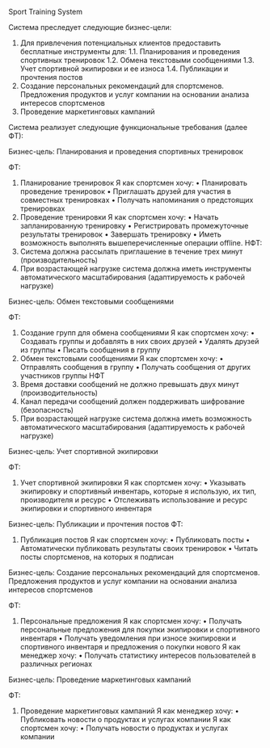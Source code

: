 Sport Training System

Система преследует следующие бизнес-цели:
1.	Для привлечения потенциальных клиентов предоставить бесплатные инструменты для:
1.1.	Планирования и проведения спортивных тренировок
1.2.	Обмена текстовыми сообщениями
1.3.	Учет спортивной экипировки и ее износа
1.4.	Публикации и прочтения постов
2.	Создание персональных рекомендаций для спортсменов. Предложения продуктов и услуг компании на основании анализа интересов спортсменов
3.	Проведение маркетинговых кампаний

Система реализует следующие функциональные требования (далее ФТ):

Бизнес-цель: Планирования и проведения спортивных тренировок

ФТ:
1.	Планирование тренировок
Я как спортсмен хочу:
•	Планировать проведение тренировок
•	Приглашать друзей для участия в совместных тренировках
•	Получать напоминания о предстоящих тренировках
2.	Проведение тренировки
Я как спортсмен хочу:
•	Начать запланированную тренировку
•	Регистрировать промежуточные результаты тренировок
•	Завершать тренировку
•	Иметь возможность выполнять вышеперечисленные операции offline.
НФТ:
1.	Система должна рассылать приглашение в течение трех минут (производительность)
2.	При возрастающей нагрузке система должна иметь инструменты автоматического масштабирования (адаптируемость к рабочей нагрузке)

Бизнес-цель: Обмен текстовыми сообщениями

ФТ:
1.	Создание групп для обмена сообщениями
Я как спортсмен хочу:
•	Создавать группы и добавлять в них своих друзей
•	Удалять друзей из группы
•	Писать сообщения в группу
2.	Обмен текстовыми сообщениями
Я как спортсмен хочу:
•	Отправлять сообщения в группу
•	Получать сообщения от других участников группы
НФТ
1.	Время доставки сообщений не должно превышать двух минут (производительность)
2.	Канал передачи сообщений должен поддерживать шифрование (безопасность)
3.	При возрастающей нагрузке система должна иметь возможность автоматического масштабирования (адаптируемость к рабочей нагрузке)

Бизнес-цель: Учет спортивной экипировки

ФТ:
1.	Учет спортивной экипировки
Я как спортсмен хочу:
•	Указывать экипировку и спортивный инвентарь, которые я использую, их тип, производителя и ресурс
•	Отслеживать использование и ресурс экипировки и спортивного инвентаря

Бизнес-цель: Публикации и прочтения постов
ФТ:
1.	Публикация постов
Я как спортсмен хочу:
•	Публиковать посты
•	Автоматически публиковать результаты своих тренировок
•	Читать посты спортсменов, на которых я подписан

Бизнес-цель: Создание персональных рекомендаций для спортсменов.  Предложения продуктов и услуг компании на основании анализа интересов спортсменов

ФТ:
1.	Персональные предложения
Я как спортсмен хочу:
•	Получать персональные предложения для покупки экипировки и спортивного инвентаря
•	Получать уведомления при износе экипировки и спортивного инвентаря и предложения о покупки нового
Я как менеджер хочу:
•	Получать статистику интересов пользователей в различных регионах

Бизнес-цель: Проведение маркетинговых кампаний

ФТ: 
1.	Проведение маркетинговых кампаний
Я как менеджер хочу:
•	Публиковать новости о продуктах и услугах компании
Я как спортсмен хочу:
•	Получать новости о продуктах и услугах компании







